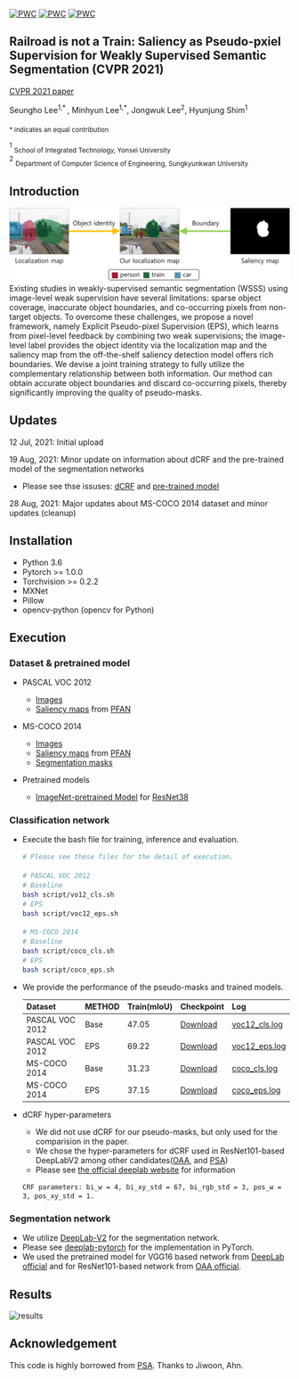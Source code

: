 [![PWC](https://img.shields.io/endpoint.svg?url=https://paperswithcode.com/badge/railroad-is-not-a-train-saliency-as-pseudo-1/weakly-supervised-semantic-segmentation-on-4)](https://paperswithcode.com/sota/weakly-supervised-semantic-segmentation-on-4?p=railroad-is-not-a-train-saliency-as-pseudo-1)
[![PWC](https://img.shields.io/endpoint.svg?url=https://paperswithcode.com/badge/railroad-is-not-a-train-saliency-as-pseudo-1/weakly-supervised-semantic-segmentation-on)](https://paperswithcode.com/sota/weakly-supervised-semantic-segmentation-on?p=railroad-is-not-a-train-saliency-as-pseudo-1)
[![PWC](https://img.shields.io/endpoint.svg?url=https://paperswithcode.com/badge/railroad-is-not-a-train-saliency-as-pseudo-1/weakly-supervised-semantic-segmentation-on-1)](https://paperswithcode.com/sota/weakly-supervised-semantic-segmentation-on-1?p=railroad-is-not-a-train-saliency-as-pseudo-1)

## Railroad is not a Train: Saliency as Pseudo-pxiel Supervision for Weakly Supervised Semantic Segmentation (CVPR 2021)

[CVPR 2021 paper](https://openaccess.thecvf.com/content/CVPR2021/html/Lee_Railroad_Is_Not_a_Train_Saliency_As_Pseudo-Pixel_Supervision_for_CVPR_2021_paper.html)

Seungho Lee<sup>1,* </sup>, Minhyun Lee<sup>1,*</sup>, Jongwuk Lee<sup>2</sup>, Hyunjung Shim<sup>1</sup>

<sub>* indicates an equal contribution</sub>

<sup>1</sup> <sub>School of Integrated Technology, Yonsei University</sub>  
<sup>2</sup> <sub>Department of Computer Science of Engineering, Sungkyunkwan University</sub>  




## Introduction

![EPS](figure/figure_EPS.png)
Existing studies in weakly-supervised semantic segmentation (WSSS)
using image-level weak supervision have several limitations: 
sparse object coverage, inaccurate object boundaries, 
and co-occurring pixels from non-target objects. 
To overcome these challenges, we propose a novel framework, 
namely Explicit Pseudo-pixel Supervision (EPS), 
which learns from pixel-level feedback by combining two weak supervisions; 
the image-level label provides the object identity via the localization map 
and the saliency map from the off-the-shelf saliency detection model 
offers rich boundaries. We devise a joint training strategy to fully 
utilize the complementary relationship between both information. 
Our method can obtain accurate object boundaries and discard co-occurring pixels, 
thereby significantly improving the quality of pseudo-masks.


## Updates

12 Jul, 2021: Initial upload

19 Aug, 2021: Minor update on information about dCRF and the pre-trained model of the segmentation networks

- Please see thse issuses: [dCRF](https://github.com/halbielee/EPS/issues/5) and [pre-trained model](https://github.com/halbielee/EPS/issues/4)

28 Aug, 2021: Major updates about MS-COCO 2014 dataset and minor updates (cleanup)

## Installation


- Python 3.6
- Pytorch >= 1.0.0
- Torchvision >= 0.2.2
- MXNet
- Pillow
- opencv-python (opencv for Python)


## Execution



### Dataset & pretrained model
- PASCAL VOC 2012
    - [Images](http://host.robots.ox.ac.uk/pascal/VOC/voc2012/) 
    - [Saliency maps](https://drive.google.com/file/d/19AjSmgdMlIZH4FXVZ5zjlUZcoZZCkwrI/view?usp=sharing) 
      from [PFAN](https://arxiv.org/abs/1903.00179)

- MS-COCO 2014
    - [Images](https://cocodataset.org/#home) 
    - [Saliency maps](https://drive.google.com/file/d/1o50oztQqTc_xZdgpIEvgKD2Xi_HqBFig/view?usp=sharing) 
      from [PFAN](https://arxiv.org/abs/1903.00179)
    - [Segmentation masks](https://drive.google.com/file/d/16wuPinx0rdIP_PO0uYeCn9rfX2-evc-S/view?usp=sharing)

- Pretrained models
    - [ImageNet-pretrained Model](https://drive.google.com/file/d/15F13LEL5aO45JU-j45PYjzv5KW5bn_Pn/view?usp=sharing) 
      for [ResNet38](https://arxiv.org/abs/1611.10080)





### Classification network  
- Execute the bash file for training, inference and evaluation.
    ```bash
    # Please see these files for the detail of execution.
    
    # PASCAL VOC 2012 
    # Baseline
    bash script/vo12_cls.sh
    # EPS
    bash script/voc12_eps.sh
    
    # MS-COCO 2014
    # Baseline
    bash script/coco_cls.sh
    # EPS
    bash script/coco_eps.sh  
    ```
- We provide the performance of the pseudo-masks and trained models.

  | Dataset         | METHOD | Train(mIoU) | Checkpoint                                                   | Log                                    |
  | --------------- | ------ | ----------- | ------------------------------------------------------------ | -------------------------------------- |
  | PASCAL VOC 2012 | Base   | 47.05       | [Download](https://drive.google.com/file/d/1dO4ZKerN6MMFLjaDw0TV_h7ZUOxRQvdq/view?usp=sharing)                                                 | [voc12_cls.log](log/log_voc12_cls.log) |
  | PASCAL VOC 2012 | EPS    | 69.22       | [Download](https://drive.google.com/file/d/1f3iVGRt2nH8BMxEP-w6VoJANouoHNLYM/view?usp=sharing)                                                 | [voc12_eps.log](log/log_voc12_eps.log) |
  | MS-COCO 2014    | Base   | 31.23       | [Download](https://drive.google.com/file/d/19ZCJbk15WiHBLK5-smJmVp-tXAw4UFRU/view?usp=sharing) | [coco_cls.log](log/log_coco_cls.log)   |
  | MS-COCO 2014    | EPS    | 37.15       | [Download](https://drive.google.com/file/d/1D9dDj2_oR_aLUWpex2HL3o80zbGpk7Vp/view?usp=sharing) | [coco_eps.log](log/log_coco_eps.log)   |



- dCRF hyper-parameters
  - We did not use dCRF for our pseudo-masks, but only used for the comparision in the paper.
  - We chose the hyper-parameters for dCRF used in ResNet101-based DeepLabV2 among other candidates([OAA](https://github.com/PengtaoJiang/OAA), and [PSA](https://github.com/jiwoon-ahn/psa))
  - Please see [the official deeplab website](http://liangchiehchen.com/projects/DeepLabv2_resnet.html) for information
  ```
  CRF parameters: bi_w = 4, bi_xy_std = 67, bi_rgb_std = 3, pos_w = 3, pos_xy_std = 1.
  ```
### Segmentation network
- We utilize [DeepLab-V2](https://arxiv.org/abs/1606.00915) 
  for the segmentation network. 
- Please see [deeplab-pytorch](https://github.com/kazuto1011/deeplab-pytorch) for the implementation in PyTorch.
- We used the pretrained model for VGG16 based network from [DeepLab official](http://liangchiehchen.com/projects/DeepLab_Models.html) and for ResNet101-based network from [OAA official](https://github.com/PengtaoJiang/OAA).
  
## Results


![results](figure/effect_EPS.png)

## Acknowledgement
This code is highly borrowed from [PSA](https://github.com/jiwoon-ahn/psa). Thanks to Jiwoon, Ahn.
